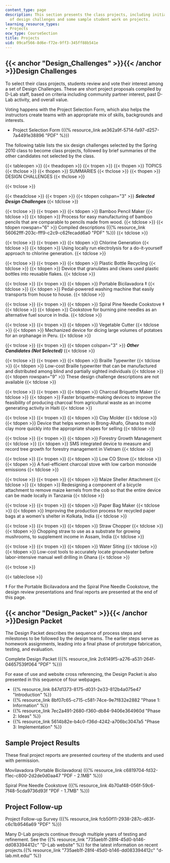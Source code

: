 ```yaml
---
content_type: page
description: This section presents the class projects, including initial descriptions
  of design challenges and some sample student work on projects.
learning_resource_types:
- Projects
ocw_type: CourseSection
title: Projects
uid: 09caf566-8d6e-f72e-9ff3-345ff88b541e
---
```


{{< anchor "Design_Challenges" >}}{{< /anchor >}}Design Challenges
------------------------------------------------------------------

To select their class projects, students review and vote their interest among a set of Design Challenges. These are short project proposals compiled by D-Lab staff, based on criteria including community partner interest, past D-Lab activity, and overall value.

Voting happens with the Project Selection Form, which also helps the instructors create teams with an appropriate mix of skills, backgrounds and interests.

*   Project Selection Form ({{% resource_link ae362a9f-5714-fa97-d257-7a4491e38896 "PDF" %}})

The following table lists the six design challenges selected by the Spring 2010 class to become class projects, followed by brief summaries of the other candidates not selected by the class.

{{< tableopen >}}
{{< theadopen >}}
{{< tropen >}}
{{< thopen >}}
TOPICS
{{< thclose >}}
{{< thopen >}}
SUMMARIES
{{< thclose >}}
{{< thopen >}}
DESIGN CHALLENGES
{{< thclose >}}

{{< trclose >}}

{{< theadclose >}}
{{< tropen >}}
{{< tdopen colspan="3" >}}
**_Selected Design Challenges_**
{{< tdclose >}}

{{< trclose >}}
{{< tropen >}}
{{< tdopen >}}
Bamboo Pencil Maker
{{< tdclose >}}
{{< tdopen >}}
Process for easy manufacturing of bamboo pencils that are comparable to pencils made from wood.
{{< tdclose >}}
{{< tdopen rowspan="6" >}}
Compiled descriptions ({{% resource_link 56062fff-203c-fff9-c2c9-c62fecadd6a0 "PDF" %}})
{{< tdclose >}}

{{< trclose >}}
{{< tropen >}}
{{< tdopen >}}
Chlorine Generation
{{< tdclose >}}
{{< tdopen >}}
Using locally run electrolysis for a do-it-yourself approach to chlorine generation.
{{< tdclose >}}

{{< trclose >}}
{{< tropen >}}
{{< tdopen >}}
Plastic Bottle Recycling
{{< tdclose >}}
{{< tdopen >}}
Device that granulates and cleans used plastic bottles into reusable flakes.
{{< tdclose >}}

{{< trclose >}}
{{< tropen >}}
{{< tdopen >}}
Portable Bicilavadora ‡
{{< tdclose >}}
{{< tdopen >}}
Pedal-powered washing machine that easily transports from house to house.
{{< tdclose >}}

{{< trclose >}}
{{< tropen >}}
{{< tdopen >}}
Spiral Pine Needle Cookstove ‡
{{< tdclose >}}
{{< tdopen >}}
Cookstove for burning pine needles as an alternative fuel source in India.
{{< tdclose >}}

{{< trclose >}}
{{< tropen >}}
{{< tdopen >}}
Vegetable Cutter
{{< tdclose >}}
{{< tdopen >}}
Mechanized device for dicing large volumes of potatoes for an orphanage in Peru.
{{< tdclose >}}

{{< trclose >}}
{{< tropen >}}
{{< tdopen colspan="3" >}}
**_Other Candidates (Not Selected)_**
{{< tdclose >}}

{{< trclose >}}
{{< tropen >}}
{{< tdopen >}}
Braille Typewriter
{{< tdclose >}}
{{< tdopen >}}
Low-cost Braille typewriter that can be manufactured and distributed among blind and partially sighted individuals
{{< tdclose >}}
{{< tdopen rowspan="9" >}}
These design challenge descriptions are not available
{{< tdclose >}}

{{< trclose >}}
{{< tropen >}}
{{< tdopen >}}
Charcoal Briquette Maker
{{< tdclose >}}
{{< tdopen >}}
Faster briquette-making devices to improve the feasibility of producing charcoal from agricultural waste as an income generating activity in Haiti
{{< tdclose >}}

{{< trclose >}}
{{< tropen >}}
{{< tdopen >}}
Clay Molder
{{< tdclose >}}
{{< tdopen >}}
Device that helps women in Brong-Ahafo, Ghana to mold clay more quickly into the appropriate shapes for selling
{{< tdclose >}}

{{< trclose >}}
{{< tropen >}}
{{< tdopen >}}
Forestry Growth Management
{{< tdclose >}}
{{< tdopen >}}
SMS integrated device to measure and record tree growth for forestry management in Vietnam
{{< tdclose >}}

{{< trclose >}}
{{< tropen >}}
{{< tdopen >}}
Low CO Stove
{{< tdclose >}}
{{< tdopen >}}
A fuel-efficient charcoal stove with low carbon monoxide emissions
{{< tdclose >}}

{{< trclose >}}
{{< tropen >}}
{{< tdopen >}}
Maize Sheller Attachment
{{< tdclose >}}
{{< tdopen >}}
Redesigning a component of a bicycle attachment to remove maize kernels from the cob so that the entire device can be made locally in Tanzania
{{< tdclose >}}

{{< trclose >}}
{{< tropen >}}
{{< tdopen >}}
Paper Bag Maker
{{< tdclose >}}
{{< tdopen >}}
Improving the production process for recycled paper bags at a women's shelter in Kolkata, India
{{< tdclose >}}

{{< trclose >}}
{{< tropen >}}
{{< tdopen >}}
Straw Chopper
{{< tdclose >}}
{{< tdopen >}}
Chopping straw to use as a substrate for growing mushrooms, to supplement income in Assam, India
{{< tdclose >}}

{{< trclose >}}
{{< tropen >}}
{{< tdopen >}}
Water Siting
{{< tdclose >}}
{{< tdopen >}}
Low-cost tools to accurately locate groundwater before labor-intensive manual well drilling in Ghana
{{< tdclose >}}

{{< trclose >}}

{{< tableclose >}}

‡ For the Portable Bicilavadora and the Spiral Pine Needle Cookstove, the design review presentations and final reports are presented at the end of this page.

{{< anchor "Design_Packet" >}}{{< /anchor >}}Design Packet
----------------------------------------------------------

The Design Packet describes the sequence of process steps and milestones to be followed by the design teams. The earlier steps serve as homework assignments, leading into a final phase of prototype fabrication, testing, and evaluation.

Complete Design Packet ({{% resource_link 2c6149f5-a276-a531-264f-04657539f064 "PDF" %}})

For ease of use and website cross referencing, the Design Packet is also presented in this sequence of four webpages.

*   {{% resource_link 847d1373-8175-d031-2e33-812b4a075e47 "Introduction" %}}
*   {{% resource_link 8bf07c65-c715-c581-74ce-9e7f832e2882 "Phase 1: Information" %}}
*   {{% resource_link 7ec2a491-2680-f360-db84-9406e364960d "Phase 2: Ideas" %}}
*   {{% resource_link 5614b82e-b4c0-f36d-4242-a706bc3047a5 "Phase 3: Implementation" %}}

Sample Project Results
----------------------

These final project reports are presented courtesy of the students and used with permission.

Movilavadora (Portable Bicilavadora) ({{% resource_link c6819704-fd32-f1ec-c800-2d2de0d0aa47 "PDF - 2.1MB" %}})

Spiral Pine Needle Cookstove ({{% resource_link 4b70af48-056f-59c6-7f48-5cda9736d93f "PDF - 1.7MB" %}})

**Project Follow-up**
---------------------

Project Follow-up Survey ({{% resource_link fcb50f11-2938-287c-d63f-c6c1b9546a69 "PDF" %}})

Many D-Lab projects continue through multiple years of testing and refinement. See the {{% resource_link "735aeb1f-28f4-45d0-b146-dd083394412c" "D-Lab website" %}} for the latest information on recent projects.{{% resource_link "735aeb1f-28f4-45d0-b146-dd083394412c" "d-lab.mit.edu/" %}}